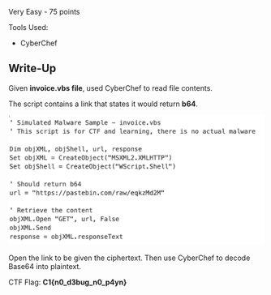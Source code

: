 Very Easy - 75 points

Tools Used:
* CyberChef

## Write-Up
Given **invoice.vbs file**, used CyberChef to read file contents.

The script contains a link that states it would return **b64**.

![file contents](../images/Encoded_Evidence.png)

Open the link to be given the ciphertext. Then use CyberChef to decode Base64 into plaintext. 

CTF Flag: **C1{n0_d3bug_n0_p4yn}**